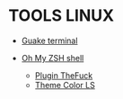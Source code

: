 # TOOLS LINUX

* [Guake terminal](https://github.com/Guake/guake)
* [Oh My ZSH shell](https://github.com/robbyrussell/oh-my-zsh)
  
   * [Plugin TheFuck](https://github.com/nvbn/thefuck)
   * [Theme Color LS](https://github.com/athityakumar/colorls)
   

